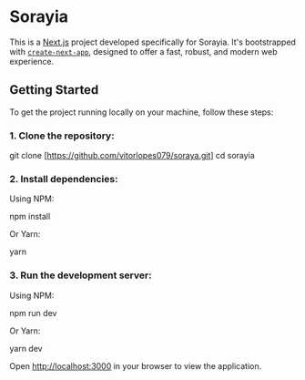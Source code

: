 # Sorayia

This is a [Next.js](https://nextjs.org/) project developed specifically for Sorayia. It's bootstrapped with [`create-next-app`](https://github.com/vercel/next.js/tree/canary/packages/create-next-app), designed to offer a fast, robust, and modern web experience.

## Getting Started

To get the project running locally on your machine, follow these steps:

### 1. **Clone the repository:**

git clone [https://github.com/vitorlopes079/soraya.git]
cd sorayia

### 2. **Install dependencies:**

Using NPM:

npm install

Or Yarn:

yarn

### 3. **Run the development server:**

Using NPM:

npm run dev

Or Yarn:

yarn dev

Open [http://localhost:3000](http://localhost:3000) in your browser to view the application.



